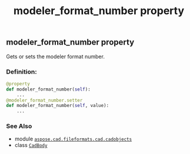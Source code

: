 ﻿---
title: modeler_format_number property
second_title: Aspose.CAD for Python via .NET API References
description: 
type: docs
weight: 340
url: /python-net/aspose.cad.fileformats.cad.cadobjects/cadbody/modeler_format_number/
is_root: false
---

## modeler_format_number property


Gets or sets the modeler format number.
### Definition:
```python
@property
def modeler_format_number(self):
    ...
@modeler_format_number.setter
def modeler_format_number(self, value):
    ...
```

### See Also
* module [`aspose.cad.fileformats.cad.cadobjects`](../../)
* class [`CadBody`](/cad/python-net/aspose.cad.fileformats.cad.cadobjects/cadbody)
